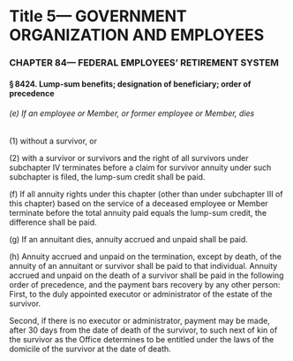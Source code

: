 
# Title 5— GOVERNMENT ORGANIZATION AND EMPLOYEES
### CHAPTER 84— FEDERAL EMPLOYEES’ RETIREMENT SYSTEM
#### § 8424. Lump-sum benefits; designation of beneficiary; order of precedence
###### (e) If an employee or Member, or former employee or Member, dies

(1) without a survivor, or

(2) with a survivor or survivors and the right of all survivors under subchapter IV terminates before a claim for survivor annuity under such subchapter is filed, the lump-sum credit shall be paid.

(f) If all annuity rights under this chapter (other than under subchapter III of this chapter) based on the service of a deceased employee or Member terminate before the total annuity paid equals the lump-sum credit, the difference shall be paid.

(g) If an annuitant dies, annuity accrued and unpaid shall be paid.

(h) Annuity accrued and unpaid on the termination, except by death, of the annuity of an annuitant or survivor shall be paid to that individual. Annuity accrued and unpaid on the death of a survivor shall be paid in the following order of precedence, and the payment bars recovery by any other person: First, to the duly appointed executor or administrator of the estate of the survivor.

Second, if there is no executor or administrator, payment may be made, after 30 days from the date of death of the survivor, to such next of kin of the survivor as the Office determines to be entitled under the laws of the domicile of the survivor at the date of death.
